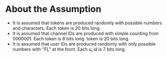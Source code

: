 # About the Assumption
* It is assumed that tokens are produced randomly with possible numbers and characters. Each token is 20 bits long.
* It is assumed that channel IDs are produced with simple counting from 0000001. Each token is 8 bits long.
token is 20 bits long.
* It is assumed that user IDs are produced randomly with only possible numbers with "FL" at the front. Each u_id is 7 bits long.
